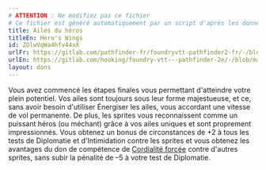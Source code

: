 ```yaml
---
# ATTENTION : Ne modifiez pas ce fichier
# Ce fichier est généré automatiquement par un script d'après les données du module Foundry VTT officiel et de sa traduction
title: Ailes du héros
titleEn: Hero's Wings
id: ZOlwVqWa4hfv44xX
urlFr: https://gitlab.com/pathfinder-fr/foundryvtt-pathfinder2-fr/-/blob/master/data/feats/ZOlwVqWa4hfv44xX.htm
urlEn: https://gitlab.com/hooking/foundry-vtt---pathfinder-2e/-/blob/master/packs/data/feats.db/hero-s-wings.json
layout: dons
---
```

Vous avez commencé les étapes finales vous permettant d'atteindre votre plein potentiel. Vos ailes sont toujours sous leur forme majestueuse, et ce, sans avoir besoin d'utiliser Énergiser les ailes, vous accordant une vitesse de vol permanente. De plus, les sprites vous reconnaissent comme un puissant héros (ou méchant) grâce à vos ailes uniques et sont proprement impressionnés. Vous obtenez un bonus de circonstances de +2 à tous les tests de Diplomatie et d'Intimidation contre les sprites et vous obtenez les avantages du don de compétence de [Cordialité forcée](cordialité-forcée.html) contre d'autres sprites, sans subir la pénalité de –5 à votre test de Diplomatie.
